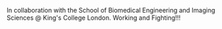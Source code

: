 In collaboration with the School of Biomedical Engineering and Imaging Sciences @ King's College London.
Working and Fighting!!!
